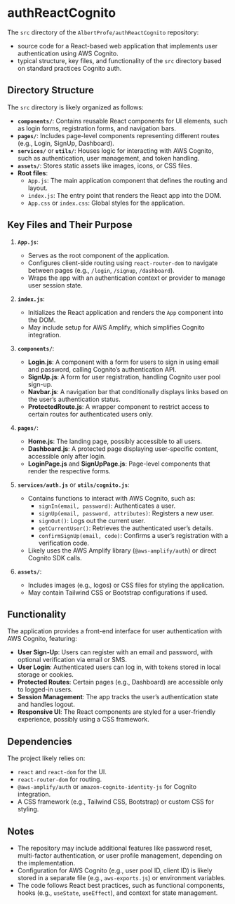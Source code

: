 # authReactCognito

The `src` directory of the `AlbertProfe/authReactCognito` repository:

- source code for a React-based web application that implements user authentication using AWS Cognito. 
- typical structure, key files, and functionality of the `src` directory based on standard practices Cognito auth.

## Directory Structure

The `src` directory is likely organized as follows:

- **`components/`**: Contains reusable React components for UI elements, such as login forms, registration forms, and navigation bars.
- **`pages/`**: Includes page-level components representing different routes (e.g., Login, SignUp, Dashboard).
- **`services/`** or **`utils/`**: Houses logic for interacting with AWS Cognito, such as authentication, user management, and token handling.
- **`assets/`**: Stores static assets like images, icons, or CSS files.
- **Root files**:
  - `App.js`: The main application component that defines the routing and layout.
  - `index.js`: The entry point that renders the React app into the DOM.
  - `App.css` or `index.css`: Global styles for the application.

## Key Files and Their Purpose

1. **`App.js`**:
   
   - Serves as the root component of the application.
   - Configures client-side routing using `react-router-dom` to navigate between pages (e.g., `/login`, `/signup`, `/dashboard`).
   - Wraps the app with an authentication context or provider to manage user session state.

2. **`index.js`**:
   
   - Initializes the React application and renders the `App` component into the DOM.
   - May include setup for AWS Amplify, which simplifies Cognito integration.

3. **`components/`**:
   
   - **Login.js**: A component with a form for users to sign in using email and password, calling Cognito’s authentication API.
   - **SignUp.js**: A form for user registration, handling Cognito user pool sign-up.
   - **Navbar.js**: A navigation bar that conditionally displays links based on the user’s authentication status.
   - **ProtectedRoute.js**: A wrapper component to restrict access to certain routes for authenticated users only.

4. **`pages/`**:
   
   - **Home.js**: The landing page, possibly accessible to all users.
   - **Dashboard.js**: A protected page displaying user-specific content, accessible only after login.
   - **LoginPage.js** and **SignUpPage.js**: Page-level components that render the respective forms.

5. **`services/auth.js`** or **`utils/cognito.js`**:
   
   - Contains functions to interact with AWS Cognito, such as:
     - `signIn(email, password)`: Authenticates a user.
     - `signUp(email, password, attributes)`: Registers a new user.
     - `signOut()`: Logs out the current user.
     - `getCurrentUser()`: Retrieves the authenticated user’s details.
     - `confirmSignUp(email, code)`: Confirms a user’s registration with a verification code.
   - Likely uses the AWS Amplify library (`@aws-amplify/auth`) or direct Cognito SDK calls.

6. **`assets/`**:
   
   - Includes images (e.g., logos) or CSS files for styling the application.
   - May contain Tailwind CSS or Bootstrap configurations if used.

## Functionality

The application provides a front-end interface for user authentication with AWS Cognito, featuring:

- **User Sign-Up**: Users can register with an email and password, with optional verification via email or SMS.
- **User Login**: Authenticated users can log in, with tokens stored in local storage or cookies.
- **Protected Routes**: Certain pages (e.g., Dashboard) are accessible only to logged-in users.
- **Session Management**: The app tracks the user’s authentication state and handles logout.
- **Responsive UI**: The React components are styled for a user-friendly experience, possibly using a CSS framework.

## Dependencies

The project likely relies on:

- `react` and `react-dom` for the UI.
- `react-router-dom` for routing.
- `@aws-amplify/auth` or `amazon-cognito-identity-js` for Cognito integration.
- A CSS framework (e.g., Tailwind CSS, Bootstrap) or custom CSS for styling.

## Notes

- The repository may include additional features like password reset, multi-factor authentication, or user profile management, depending on the implementation.
- Configuration for AWS Cognito (e.g., user pool ID, client ID) is likely stored in a separate file (e.g., `aws-exports.js`) or environment variables.
- The code follows React best practices, such as functional components, hooks (e.g., `useState`, `useEffect`), and context for state management.